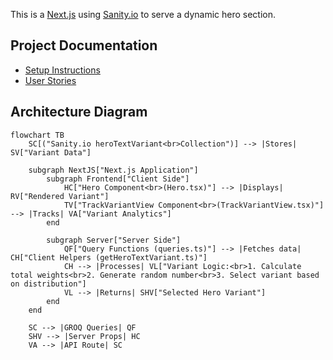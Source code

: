 This is a [Next.js](https://nextjs.org) using [Sanity.io](https://www.sanity.io/) to serve a dynamic hero section.

## Project Documentation
- [Setup Instructions](./docs/setup.md)
- [User Stories](./docs/user-stories.md)

## Architecture Diagram

```mermaid
flowchart TB
    SC[("Sanity.io heroTextVariant<br>Collection")] --> |Stores| SV["Variant Data"]

    subgraph NextJS["Next.js Application"]
        subgraph Frontend["Client Side"]
            HC["Hero Component<br>(Hero.tsx)"] --> |Displays| RV["Rendered Variant"]
            TV["TrackVariantView Component<br>(TrackVariantView.tsx)"] --> |Tracks| VA["Variant Analytics"]
        end

        subgraph Server["Server Side"]
            QF["Query Functions (queries.ts)"] --> |Fetches data| CH["Client Helpers (getHeroTextVariant.ts)"]
            CH --> |Processes| VL["Variant Logic:<br>1. Calculate total weights<br>2. Generate random number<br>3. Select variant based on distribution"]
            VL --> |Returns| SHV["Selected Hero Variant"]
        end
    end

    SC --> |GROQ Queries| QF
    SHV --> |Server Props| HC
    VA --> |API Route| SC
```